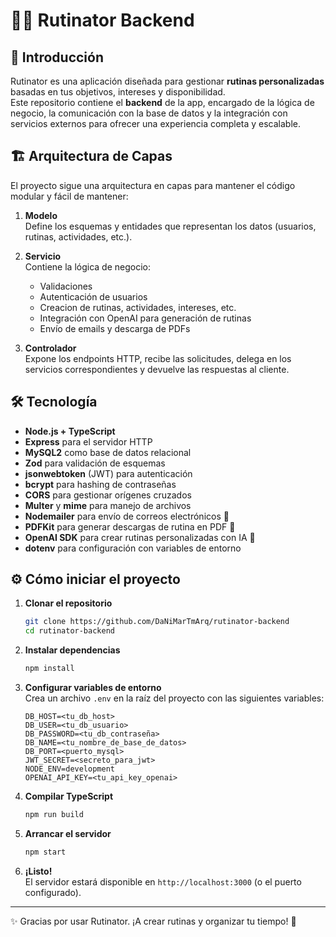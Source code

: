# 🏃‍♂️ Rutinator Backend

## 🚀 Introducción

Rutinator es una aplicación diseñada para gestionar **rutinas personalizadas** basadas en tus objetivos, intereses y disponibilidad.  
Este repositorio contiene el **backend** de la app, encargado de la lógica de negocio, la comunicación con la base de datos y la integración con servicios externos para ofrecer una experiencia completa y escalable.

## 🏗️ Arquitectura de Capas

El proyecto sigue una arquitectura en capas para mantener el código modular y fácil de mantener:

1. **Modelo**  
   Define los esquemas y entidades que representan los datos (usuarios, rutinas, actividades, etc.).

2. **Servicio**  
   Contiene la lógica de negocio:

   - Validaciones
   - Autenticación de usuarios
   - Creacion de rutinas, actividades, intereses, etc.
   - Integración con OpenAI para generación de rutinas
   - Envío de emails y descarga de PDFs

3. **Controlador**  
   Expone los endpoints HTTP, recibe las solicitudes, delega en los servicios correspondientes y devuelve las respuestas al cliente.

## 🛠️ Tecnología

- **Node.js + TypeScript**
- **Express** para el servidor HTTP
- **MySQL2** como base de datos relacional
- **Zod** para validación de esquemas
- **jsonwebtoken** (JWT) para autenticación
- **bcrypt** para hashing de contraseñas
- **CORS** para gestionar orígenes cruzados
- **Multer** y **mime** para manejo de archivos
- **Nodemailer** para envío de correos electrónicos 📧
- **PDFKit** para generar descargas de rutina en PDF 📄
- **OpenAI SDK** para crear rutinas personalizadas con IA 🤖
- **dotenv** para configuración con variables de entorno

## ⚙️ Cómo iniciar el proyecto

1. **Clonar el repositorio**

   ```bash
   git clone https://github.com/DaNiMarTmArq/rutinator-backend
   cd rutinator-backend
   ```

2. **Instalar dependencias**

   ```bash
   npm install
   ```

3. **Configurar variables de entorno**  
   Crea un archivo `.env` en la raíz del proyecto con las siguientes variables:

   ```env
   DB_HOST=<tu_db_host>
   DB_USER=<tu_db_usuario>
   DB_PASSWORD=<tu_db_contraseña>
   DB_NAME=<tu_nombre_de_base_de_datos>
   DB_PORT=<puerto_mysql>
   JWT_SECRET=<secreto_para_jwt>
   NODE_ENV=development
   OPENAI_API_KEY=<tu_api_key_openai>
   ```

4. **Compilar TypeScript**

   ```bash
   npm run build
   ```

5. **Arrancar el servidor**

   ```bash
   npm start
   ```

6. **¡Listo!**  
   El servidor estará disponible en `http://localhost:3000` (o el puerto configurado).

---

✨ Gracias por usar Rutinator. ¡A crear rutinas y organizar tu tiempo! 💪
